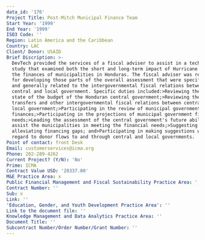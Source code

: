 ```yaml
---
data_id: '176'
Project Title: Post-Mitch Municipal Finance Team
Start Year: '1999'
End Year: '1999'
ISO3 Code: ''
Region: Latin America and the Caribbean
Country: LAC
Client/ Donor: USAID
Brief Discription: >-
  DevTech provided the services of a fiscal adviser to assist in a technical
  study that examined both the short and long-term impact of Hurricane Mitch on
  the finances of municipalities in Honduras. The fiscal adviser was responsible
  for developing those parts of the overall assessment that were specifically
  and generally related to the intergovernmental fiscal relations between
  central and local government. Specific duties included:>Reviewing the overall
  state of the budget of the Honduran central government;>Reviewing the
  transfers and other intergovernmental fiscal relations between central and
  local government;>Participating in the review of municipal government
  finances;>Participating in the projections of municipal government financing
  needs;>Leading the assessment of the central government's future abilities to
  assist the municipalities in meeting the financial needs;>Suggesting means for
  alleviating financing gaps; and>Participating in making suggestions with
  regard to donor flows to and through central and local governments.
Point of contact: front Desk
Email: customerservices@icma.org
Phone: 202-289-4262
Current Project? (Y/N): 'No'
Prime: ICMA
Contract Value USD: '20337.00'
M&E Practice Area: x
Public Financial Management and Fiscal Sustainability Practice Area: ''
Contract Number: ''
Sub: x
Link: ''
'Education, Gender, and Youth Development Practice Area': ''
Link to the document file: ''
Knowledge Management and Data Analytics Practice Area: ''
Document Title: ''
Subcontract Number/Order Number/Grant Number: ''
---
```

